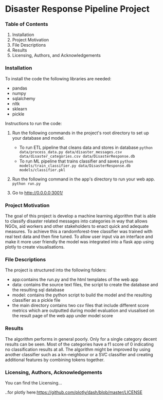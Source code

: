 # Disaster Response Pipeline Project


### Table of Contents
1. Installation
2. Project Motivation
3. File Descriptions
4. Results
5. Licensing, Authors, and Acknowledgements


### Installation

To install the code the following libraries are needed:
- pandas
- numpy
- sqlalchemy
- nltk
- sklearn
- pickle

Instructions to run the code:

1. Run the following commands in the project's root directory to set up your database and model.

    - To run ETL pipeline that cleans data and stores in database
        `python data/process_data.py data/disaster_messages.csv data/disaster_categories.csv data/DisasterResponse.db`
    - To run ML pipeline that trains classifier and saves
        `python models/train_classifier.py data/DisasterResponse.db models/classifier.pkl`

2. Run the following command in the app's directory to run your web app.
    `python run.py`

3. Go to http://0.0.0.0:3001/


### Project Motivation
The goal of this project is develop a machine learning algorithm that is able to classify disaster related messages into categories in way that allows NGOs, aid workers and other stakeholders to enact quick and adequate measures. 
To achieve this a randomforest-tree classifier was trained with real text data and then fine tuned. 
To allow user input via an interface and make it more user friendly the model was integrated into a flask app using plotly to create visualisations. 


### File Descriptions
The project is structured into the following folders:

- app:contains the run.py and the html templates of the web app
- data: contains the source text files, the script to create the database and the resulting sql database
- model: contains the python script to build the model and the resulting classifier as a pickle file
- the main directory contains two csv files that include different score metrics which are outputted during model evaluation and viusalised on the result page of the web app under model score


### Results
The algorithm performs in general poorly. Only for a single category decent results can be seen. Most of the categories have a f1 score of 0 indicating no classification results at all. 
The algorithm might be improved by using another classifier such as a kn-neighbour or a SVC classifier and creating additional features by combining tokens together.


### Licensing, Authors, Acknowledgements
You can find the Licensing...

..for plotly here:https://github.com/plotly/dash/blob/master/LICENSE





